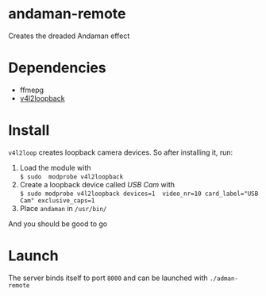 # andaman-remote
Creates the dreaded Andaman effect

# Dependencies
- ffmepg
- [v4l2loopback](https://github.com/umlaeute/v4l2loopback)

# Install
`v4l2loop` creates loopback camera devices. So after installing it, run:

1. Load the module with <br>
`$ sudo  modprobe v4l2loopback`
2. Create a loopback device called *USB Cam* with <br>
`$ sudo modprobe v4l2loopback devices=1 
video_nr=10 card_label="USB Cam" exclusive_caps=1`
3. Place `andaman` in `/usr/bin/`

And you should be good to go

# Launch
The server binds itself to port `8000` and can be launched with
`./adman-remote`
